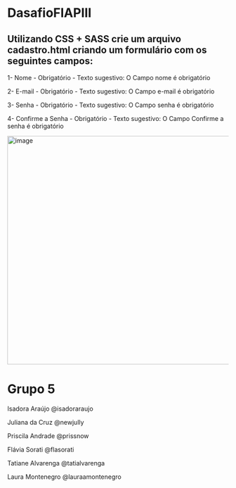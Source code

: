 # DasafioFIAPIII

## Utilizando CSS + SASS crie um arquivo cadastro.html criando um formulário com os seguintes campos:


1- Nome - Obrigatório - Texto sugestivo: O Campo nome é obrigatório

2- E-mail - Obrigatório - Texto sugestivo: O Campo e-mail é obrigatório

3- Senha - Obrigatório - Texto sugestivo: O Campo senha é obrigatório

4- Confirme a Senha - Obrigatório - Texto sugestivo: O Campo Confirme a senha é obrigatório
 

<img width="520" alt="image" src="https://user-images.githubusercontent.com/104940843/193349922-4b5f2455-da26-41ef-beb3-7e75a6922158.png">


# Grupo 5
Isadora Araújo @isadoraraujo

Juliana da Cruz @newjully

Priscila Andrade @prissnow

Flávia Sorati @flasorati

Tatiane Alvarenga @tatialvarenga

Laura Montenegro @lauraamontenegro



